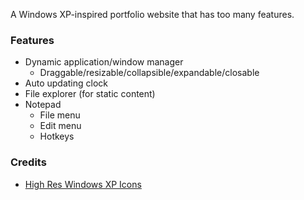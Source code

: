 A Windows XP-inspired portfolio website that has too many features.

### Features

- Dynamic application/window manager
  - Draggable/resizable/collapsible/expandable/closable
- Auto updating clock
- File explorer (for static content)
- Notepad
  - File menu
  - Edit menu
  - Hotkeys

### Credits

- [High Res Windows XP Icons](https://github.com/marchmountain/-Windows-XP-High-Resolution-Icon-Pack/tree/01)
